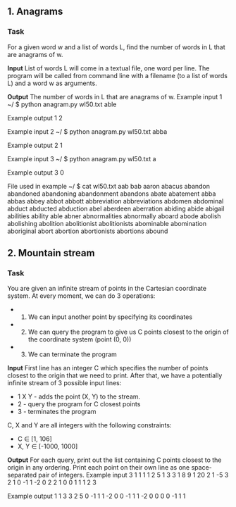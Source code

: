 
## 1. Anagrams 

### Task 
For a given word w and a list of words L, find the number of words in L that are anagrams of w. 

**Input**
List of words L will come in a textual file, one word per line. The program will be called from command line with a filename (to a list of words L) and a word w as arguments. 

**Output**
The number of words in L that are anagrams of w. 
Example input 1 
~/ $ python anagram.py wl50.txt able

Example output 1 
2

Example input 2 
~/ $ python anagram.py wl50.txt abba 

Example output 2 
1

Example input 3 
~/ $ python anagram.py wl50.txt a 

Example output 3 
0 

File used in example 
~/ $ cat wl50.txt 
aab 
bab 
aaron 
abacus 
abandon 
abandoned 
abandoning 
abandonment 
abandons 
abate 
abatement 
abba 
abbas 
abbey 
abbot 
abbott 
abbreviation 
abbreviations 
abdomen 
abdominal 
abduct 
abducted 
abduction 
abel 
aberdeen 
aberration 
abiding 
abide 
abigail 
abilities 
ability 
able 
abner
abnormalities 
abnormally 
aboard 
abode 
abolish 
abolishing 
abolition 
abolitionist 
abolitionists 
abominable 
abomination 
aboriginal 
abort 
abortion 
abortionists 
abortions 
abound 


## 2. Mountain stream 

### Task 
You are given an infinite stream of points in the Cartesian coordinate system. At every moment, we can do 3 operations: 
* 1. We can input another point by specifying its coordinates 
* 2. We can query the program to give us C points closest to the origin of the coordinate system (point (0, 0)) 
* 3. We can terminate the program 

**Input**
First line has an integer C which specifies the number of points closest to the origin that we need to print. 
After that, we have a potentially infinite stream of 3 possible input lines: 
* 1 X Y - adds the point (X, Y) to the stream. 
* 2 - query the program for C closest points 
* 3 - terminates the program 

C, X and Y are all integers with the following constraints: 
* C ∈ [1, 106] 
* X, Y ∈ [-1000, 1000]

**Output** 
For each query, print out the list containing C points closest to the origin in any ordering. Print each point on their own line as one space-separated pair of integers. 
Example input 
3 
1 
1 1 
1 
2 5 
1 
3 3 
1 
8 9 
1 
20 2 
1 
-5 3 
2 
1 
0 -1 
1 
-2 0 
2 
2 
1 
0 0 
1 
1 1 
2 
3 

Example output 
1 1 
3 3 
2 5 
0 -1 
1 1 
-2 0 
0 -1 
1 1 
-2 0 
0 0 
0 -1 
1 1
